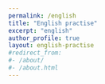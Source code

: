 ```yaml
---
permalink: /english
title: "English practise"
excerpt: "english"
author_profile: true
layout: english-practise
#redirect_from:
#- /about/
#- /about.html
---
```

